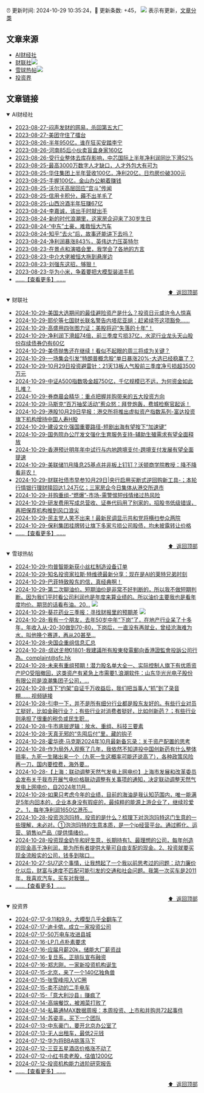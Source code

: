 ##

:alarm_clock: 更新时间: 2024-10-29 10:35:24，:rocket: 更新条数: +45， ![](/assets/dot.png) 表示有更新，[文章分类](/TAGS.md)

## 文章来源

- [AI财经社](#ai财经社)  
- [财联社](#财联社)![](/assets/dot.png)   
- [雪球热帖](#雪球热帖)![](/assets/dot.png)   
- [投资界](#投资界)  

## 文章链接

<details open>
<summary id="ai财经社">
 AI财经社
</summary>


- [2023-08-27-闷声发财的网易，杀回第五大厂](https://www.aicaijing.com.cn/article/18610)  
- [2023-08-27-美团守住了擂台](https://www.aicaijing.com.cn/article/18611)  
- [2023-08-26-半年950亿，谁在狂买安踏李宁](https://www.aicaijing.com.cn/article/18607)  
- [2023-08-26-河南85后小伙卖盲盒身家160亿](https://www.aicaijing.com.cn/article/18608)  
- [2023-08-26-受行业整体去库存影响，中芯国际上半年净利润同比下滑52%](https://www.aicaijing.com.cn/article/18609)  
- [2023-08-25-最高3000万数字人才缺口，人才外包大有可为](https://www.aicaijing.com.cn/article/18601)  
- [2023-08-25-华住集团上半年营收100亿，净利20亿，日均房价破300元](https://www.aicaijing.com.cn/article/18602)  
- [2023-08-25-手握100亿，金山办公躺着赚钱](https://www.aicaijing.com.cn/article/18603)  
- [2023-08-25-沃尔沃高层回应“宫斗”传闻](https://www.aicaijing.com.cn/article/18604)  
- [2023-08-25-信用卡积分，薅不出羊毛了](https://www.aicaijing.com.cn/article/18605)  
- [2023-08-25-山西汾酒半年狂赚67亿](https://www.aicaijing.com.cn/article/18606)  
- [2023-08-24-李嘉诚，该出手时就出手](https://www.aicaijing.com.cn/article/18596)  
- [2023-08-24-新的时代浪潮里，这家房企迎来了30岁生日](https://www.aicaijing.com.cn/article/18597)  
- [2023-08-24-“中东”土豪，难救恒大汽车](https://www.aicaijing.com.cn/article/18598)  
- [2023-08-24-知乎“去火”后，故事还能讲下去吗？](https://www.aicaijing.com.cn/article/18599)  
- [2023-08-24-净利润暴涨843%，英伟达力压英特尔](https://www.aicaijing.com.cn/article/18600)  
- [2023-08-23-在景点和演唱会里，我学会了各地的方言](https://www.aicaijing.com.cn/article/18591)  
- [2023-08-23-中介大佬被恒大拖到悬崖边](https://www.aicaijing.com.cn/article/18592)  
- [2023-08-23-刘强东这招，够狠！](https://www.aicaijing.com.cn/article/18593)  
- [2023-08-23-华为小米，争着要把大模型装进手机](https://www.aicaijing.com.cn/article/18594)  
- [......【查看更多】......](/details/AI财经社.md)

<div align="right"><a href="#文章来源">⬆ &nbsp;返回顶部</a></div>
</details>

<details open>
<summary id="财联社">
 财联社
</summary>


- [2024-10-29-美国大选期间的最佳避险资产是什么？投资日元或许令人惊喜](https://www.cls.cn/detail/1840655)  
- [2024-10-29-耶伦等七国财长联名警告内塔尼亚胡：赶紧续签这项豁免……](https://www.cls.cn/detail/1840602)  
- [2024-10-29-高盛用四张图力证：美股将迎“失落的十年”！](https://www.cls.cn/detail/1840568)  
- [2024-10-29-净利润下滑超74倍，前三季度亏损37亿，水泥行业龙头天山股份存续债券仍有60亿](https://www.cls.cn/detail/1840594)  
- [2024-10-29-美债抛售还在继续！看似不起眼的周三将成为关键？](https://www.cls.cn/detail/1840479)  
- [2024-10-29-一场集会引发“特朗普概念股”单日暴涨20%-大选已经稳赢了？](https://www.cls.cn/detail/1840431)  
- [2024-10-29-10月29日投资避雷针：21天13板人气股前三季度净亏损超3500万元](https://www.cls.cn/detail/1840408)  
- [2024-10-29-中证A500指数吸金超750亿，千亿规模已不远，为何资金如此扎堆？](https://www.cls.cn/detail/1840441)  
- [2024-10-29-券商晨会精华：重点把握并购带来的五大投资方向](https://www.cls.cn/detail/1840406)  
- [2024-10-29-马斯克“百万抽奖活动”惹众怒：拜登炮轰，费城检察官起诉！](https://www.cls.cn/detail/1840403)  
- [2024-10-29-港股10月29日早报：港交所将推出虚拟资产指数系列-富达投资旗下机构增持中国人寿H股](https://www.cls.cn/detail/1840388)  
- [2024-10-29-建设文化强国重要路径-短剧出海有望按下“加速键”](https://www.cls.cn/detail/1840378)  
- [2024-10-29-国务院办公厅发文强化生育服务支持-辅助生殖需求有望全面释放](https://www.cls.cn/detail/1840366)  
- [2024-10-29-香港预计明年年中试行与内地跨境支付-跨境支付发展有望全面提速](https://www.cls.cn/detail/1840359)  
- [2024-10-29-美联储11月降息25基点并非板上钉钉？沃顿商学院教授：降不降看非农！](https://www.cls.cn/detail/1840391)  
- [2024-10-29-财联社债市早参10月29日|央行启用买断式逆回购新工具-；本轮行情银行理财赎回达1.24万亿；三家房企今日集体从港交所退市](https://www.cls.cn/detail/1840407)  
- [2024-10-29-并购重组-“燃爆”-市场-需警惕短线情绪过热风险](https://www.cls.cn/detail/1840493)  
- [2024-10-29-研发费用写成总营收、证券代码用了别家的，招股书低级错误，再把保荐机构推到风口浪尖](https://www.cls.cn/detail/1840508)  
- [2024-10-29-民主党人笑不出来！最新民调显示共和党将横扫参众两院](https://www.cls.cn/detail/1840561)  
- [2024-10-29-保利集团挂牌转让旗下多家亏损公司股债，均未披露转让价格](https://www.cls.cn/detail/1840511)  
- [......【查看更多】......](/details/财联社.md)

<div align="right"><a href="#文章来源">⬆ &nbsp;返回顶部</a></div>
</details>

<details open>
<summary id="雪球热帖">
 雪球热帖
</summary>


- [2024-10-29-均普智能新获小丝杠制造设备订单](https://xueqiu.com/6843343829/310057397)  
- [2024-10-29-知名投资家拉斯·特维德最新分享：现在是AI的莱特兄弟时刻](https://xueqiu.com/2374842209/310059936)  
- [2024-10-29-巴菲特致股东的信，真经典啊！](https://xueqiu.com/8959246745/310035029)  
- [2024-10-29-第二次聊油价。短期油价是非常不好判断的，所以我不做短期判断。因为我们平时看公司利润也是年度来算业绩的。所以油价主要我也是看年度均价。期货的话看布油。20...](https://xueqiu.com/9887656769/310108951) ![](/assets/new.png)  
- [2024-10-29-葵花药业三季报：寻找财报里的预期差](https://xueqiu.com/6615553088/310112808) ![](/assets/new.png)  
- [2024-10-28-我有一个朋友，去年50岁中年“下岗”了，在地产行业呆了十多年，年收入从-20-30做到70-80，下岗后，一直没有再就业，曾经沧海难为水，叫他换个赛道，再从20甚至...](https://xueqiu.com/2340719306/309977181)  
- [2024-10-28-央国企重组信息汇总](https://xueqiu.com/6242840982/309956463)  
- [2024-10-28-$信达生物01801$-我建議所有股東發電郵向香港證監會投訴公司行為。complaint@sfc.hk](https://xueqiu.com/9650668145/309898955)  
- [2024-10-28-未来有重组预期！潜力股名单大全一、实际控制人旗下有优质资产IPO受阻撤回，这类资产有紧急上市需要1.浪潮软件：山东华光光电子股份有限公司是浪潮集团子公司，...](https://xueqiu.com/1863127127/309945704)  
- [2024-10-28-线下“约架”自证千万收益后，我们把当事人“抓”到了录音棚……&nbsp;视频链接](https://xueqiu.com/7716890704/309847969)  
- [2024-10-28-引申一下，并不是所有细分行业都是股东友好的。有些行业对员工挺好，比如金融行业？；有些行业对消费者挺好，比如创新药？；有些行业则承担了很重的税负或民生职...](https://xueqiu.com/1965894836/309865421)  
- [2024-10-28-牛市底层逻辑：放水、重组、科技三要素](https://xueqiu.com/8673785171/309860185)  
- [2024-10-28-天真无邪的“先囤后付”里，藏的钩子](https://xueqiu.com/9598793634/309803299)  
- [2024-10-28-霍华德·马克斯2024年10月最新备忘录：关于资产配置的思考](https://xueqiu.com/9756858943/309839803)  
- [2024-10-28-作为局外人观察了几年，我依然不知道投中国创新药有什么整体赔率，九死一生赌出来一个（九死一生这概率可能还说高了），各种政策风险再一刀，国内要控费，海外要...](https://xueqiu.com/1965894836/309860698)  
- [2024-10-28-【上海：联动调整天然气发电上网电价】上海市发展和改革委员会发布关于我市开展气电价格联动调整有关事项的通知，决定联动调整天然气发电上网电价，自2024年11月...](https://xueqiu.com/5124430882/309891281)  
- [2024-10-28-如果只考虑今年的业绩，目前的海油是我认知范围内，唯一能满足5年内回本的，企业本身没有瑕疵的，最纯粹的能源上游企业了，继续珍爱之。1，每年净利润1650亿港币...](https://xueqiu.com/7123126150/309935245)  
- [2024-10-28-投资泡泡玛特，投资的是什么？梳理下对泡泡玛特这门生意的一些理解，未必对。①泡泡玛特的生意本质，是一个ip经营平台。通过孵化、运营、销售ip产品（提供情绪价...](https://xueqiu.com/8778442314/309908819)  
- [2024-10-28-投资现金奶牛和好生意，长期持有1、最理想的公司，每年创造的现金高于净利润，能为所有者提供大量可自由支配的现金。2、投资就要买现金流殷实的公司，钱多到喘口...](https://xueqiu.com/4138302318/309974721)  
- [2024-10-27-SU7这个事情，让我想起了一个我以前思考过的问题：动力廉价化以后，财富与速度不匹配可能引发的交通和社会问题。我第一次买车是2011年，我喜欢汽车，买车对我很...](https://xueqiu.com/6876843497/309727373)  
- [......【查看更多】......](/details/雪球热帖.md)

<div align="right"><a href="#文章来源">⬆ &nbsp;返回顶部</a></div>
</details>

<details open>
<summary id="投资界">
 投资界
</summary>


- [2024-07-17-9.11和9.9，大模型几乎全翻车了](https://posts.careerengine.us/p/6697778c44726b29bffa3a09)  
- [2024-07-17-迪卡侬，成立一家投资公司](https://posts.careerengine.us/p/6697778c44726b29bffa3a01)  
- [2024-07-17-50万电车攻进县城](https://posts.careerengine.us/p/6697779c831e1d29eea44253)  
- [2024-07-16-LP几点朴素要求](https://posts.careerengine.us/p/669636a8720ed522248054dc)  
- [2024-07-16-应届月薪20k，储能大厂薪资战](https://posts.careerengine.us/p/669636a8720ed522248054d4)  
- [2024-07-16-复旦系，正排队宣布融资](https://posts.careerengine.us/p/66963699cb38e136a496986c)  
- [2024-07-16-郑志刚，一家新投资机构诞生](https://posts.careerengine.us/p/66963699cb38e136a4969874)  
- [2024-07-15-北京，来了一个140亿独角兽](https://posts.careerengine.us/p/6694db59a0c3ac562b61f9af)  
- [2024-07-15-张雪峰闯入VC圈](https://posts.careerengine.us/p/6694db59a0c3ac562b61f9b7)  
- [2024-07-15-卖不动的二手电车](https://posts.careerengine.us/p/6694db6836b2f1565d9b541a)  
- [2024-07-15-「意大利沙县」赚疯了](https://posts.careerengine.us/p/6694db6836b2f1565d9b5422)  
- [2024-07-14-高端餐饮，被湘菜打败了](https://posts.careerengine.us/p/6693862333c6e710d0bf9dc4)  
- [2024-07-14-私募通MAX数据周报：本周投资、上市和并购共72起事件](https://posts.careerengine.us/p/6693862333c6e710d0bf9dcc)  
- [2024-07-14-苏姿丰，买下一个团队](https://posts.careerengine.us/p/6693861481427510b2b9c123)  
- [2024-07-13-中东豪门，要开北京办公室了](https://posts.careerengine.us/p/66922794a876f80d113b51fe)  
- [2024-07-13-无人出租车，最低2元钱](https://posts.careerengine.us/p/669227b82202ae0dfac5d713)  
- [2024-07-12-华为将BBA挑落马下](https://posts.careerengine.us/p/6690a6c68082df14ead7eaac)  
- [2024-07-12-三亚五星酒店价格涨不动了](https://posts.careerengine.us/p/6690a6c68082df14ead7eaa4)  
- [2024-07-12-小红书卖老股，估值1200亿](https://posts.careerengine.us/p/6690a6b756b00014bcc00e8f)  
- [2024-07-12-投资机构能力进阶研究报告](https://posts.careerengine.us/p/6690a6b756b00014bcc00e87)  
- [......【查看更多】......](/details/投资界.md)

<div align="right"><a href="#文章来源">⬆ &nbsp;返回顶部</a></div>
</details>

